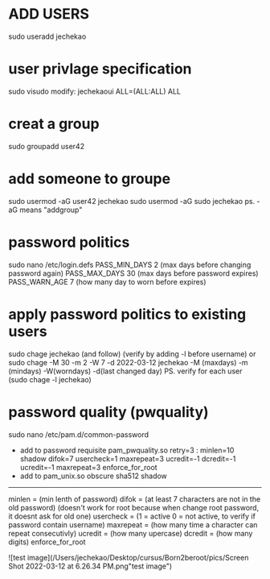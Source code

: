 
# ADD USERS

sudo useradd jechekao

# user privlage specification
sudo visudo
modify: jechekaoui  ALL=(ALL:ALL) ALL

# creat a group
sudo groupadd user42

# add someone to groupe
sudo usermod -aG user42 jechekao
sudo usermod -aG sudo jechekao
ps. -aG means "addgroup"

# password politics
sudo nano /etc/login.defs
PASS_MIN_DAYS 2 (max days before changing password again)
PASS_MAX_DAYS 30 (max days before password expires)
PASS_WARN_AGE 7 (how many day to worn before expires)

# apply password politics to existing users
sudo chage jechekao (and follow) (verify by adding -l before username)
or
sudo chage -M 30 -m 2 -W 7 -d 2022-03-12 jechekao
-M (maxdays) -m (mindays) -W(worndays) -d(last changed day)
PS. verify for each user (sudo chage -l jechekao)

# password quality (pwquality)
sudo nano /etc/pam.d/common-password
- add to password requisite pam_pwquality.so retry=3 : 
minlen=10 shadow difok=7 usercheck=1 maxrepeat=3 ucredit=-1 dcredit=-1 ucredit=-1 maxrepeat=3 enforce_for_root
- add to pam_unix.so obscure sha512
shadow
__________
minlen = (min lenth of password)
difok = (at least 7 characters are not in the old password) (doesn't work for root because when change root password, it doesnt ask for old one)
usercheck = (1 = active 0 = not active, to verify if password contain username)
maxrepeat = (how many time a character can repeat consecutivly)
ucredit = (how many upercase)
dcredit = (how many digits)
enforce_for_root
 
![test image](/Users/jechekao/Desktop/cursus/Born2beroot/pics/Screen Shot 2022-03-12 at 6.26.34 PM.png"test image")

